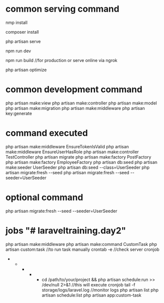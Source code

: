 # common serving command

nmp install

composer install

php artisan serve

npm run dev

npm run build //for production or serve online via ngrok

php artisan optimize


# common development command
php artisan  make:view <view-name>
php artisan make:controller <controller-name>
php artisan make:model <model-name>
php artisan make:migration <migration-name>
php artisan make:middleware <middleware-name>
php artisan key:generate

# command executed
php artisan make:middleware EnsureTokenIsValid
php artisan make:middleware EnsureUserHasRole
php artisan make:controller TestController
php artisan migrate
php artisan make:factory PostFactory
php artisan make:factory EmployeeFactory
php artisan db:seed
php artisan make:seeder UserSeeder
php artisan db:seed --class=UserSeeder
php artisan migrate:fresh --seed
php artisan migrate:fresh --seed --seeder=UserSeeder


# optional command
php artisan migrate:fresh --seed --seeder=UserSeeder


# jobs "# laraveltraining.day2" 
php artisan make:middleware
php artisan make:command CustomTask
php artisan custom:task //to run task manually
crontab -e //check server cronjob
* * * * * cd /path/to/your/project && php artisan schedule:run >> /dev/null 2>&1 //this will execute cronjob
tail -f storage/logs/laravel.log //monitor logs
php artisan list
php artisan schedule:list
php artisan app:custom-task



